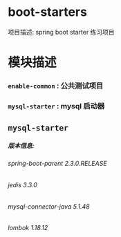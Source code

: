 # boot-starters
项目描述: spring boot starter 练习项目
# 模块描述
### `enable-common` : 公共测试项目
### `mysql-starter` : mysql 启动器

## `mysql-starter`


##### 版本信息:
###### spring-boot-parent       2.3.0.RELEASE
###### jedis                    3.3.0
###### mysql-connector-java     5.1.48
###### lombok                   1.18.12


